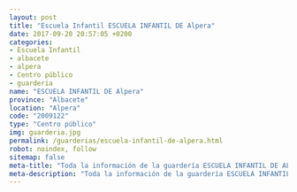 ```yaml
---
layout: post
title: "Escuela Infantil ESCUELA INFANTIL DE Alpera"
date: 2017-09-20 20:57:05 +0200
categories:
- Escuela Infantil
- albacete
- alpera
- Centro público
- guarderia
name: "ESCUELA INFANTIL DE Alpera"
province: "Albacete"
location: "Alpera"
code: "2009122"
type: "Centro público"
img: guarderia.jpg
permalink: /guarderias/escuela-infantil-de-alpera.html
robot: noindex, follow
sitemap: false
meta-title: "Toda la información de la guardería ESCUELA INFANTIL DE ALPERA"
meta-description: "Toda la información de la guardería ESCUELA INFANTIL DE ALPERA"
---
```

